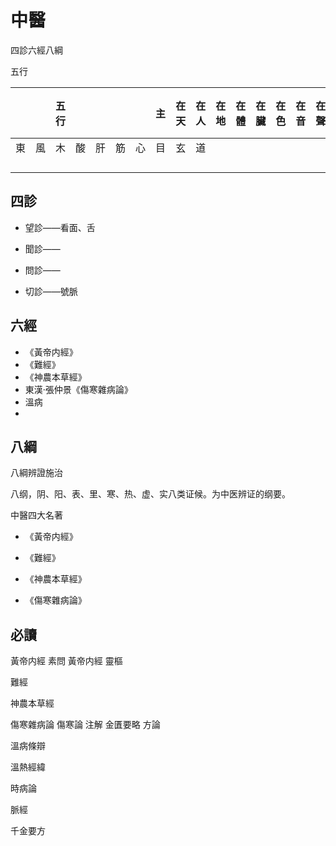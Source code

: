 # 中醫

四診六經八綱

五行

|      |      | 五行 |      |      |      |      | 主   | 在天 | 在人 | 在地 | 在體 | 在臟 | 在色 | 在音 | 在聲 | 在變動 | 在竅 | 在味 | 在志 |
| ---- | ---- | ---- | ---- | ---- | ---- | ---- | ---- | ---- | ---- | ---- | ---- | ---- | ---- | ---- | ---- | ------ | ---- | ---- | ---- |
| 東   | 風   | 木   | 酸   | 肝   | 筋   | 心   | 目   | 玄   | 道   |      |      |      |      |      |      |        |      |      |      |
|      |      |      |      |      |      |      |      |      |      |      |      |      |      |      |      |        |      |      |      |
|      |      |      |      |      |      |      |      |      |      |      |      |      |      |      |      |        |      |      |      |
|      |      |      |      |      |      |      |      |      |      |      |      |      |      |      |      |        |      |      |      |
|      |      |      |      |      |      |      |      |      |      |      |      |      |      |      |      |        |      |      |      |



## 四診

- 望診——看面、舌

- 聞診——

- 問診——

- 切診——號脈

## 六經

- 《黃帝内經》
- 《難經》
- 《神農本草經》
- 東漢·張仲景《傷寒雜病論》
- 溫病
- 

## 八綱

八綱辨證施治

八纲，阴、阳、表、里、寒、热、虚、实八类证候。为中医辨证的纲要。







中醫四大名著

- 《黃帝内經》

- 《難經》

- 《神農本草經》

- 《傷寒雜病論》

## 必讀

黃帝内經 素問
黃帝内經 靈樞

難經

神農本草經

傷寒雜病論
	傷寒論  注解
	金匱要略  方論



溫病條辯

溫熱經緯

時病論

脈經



千金要方

